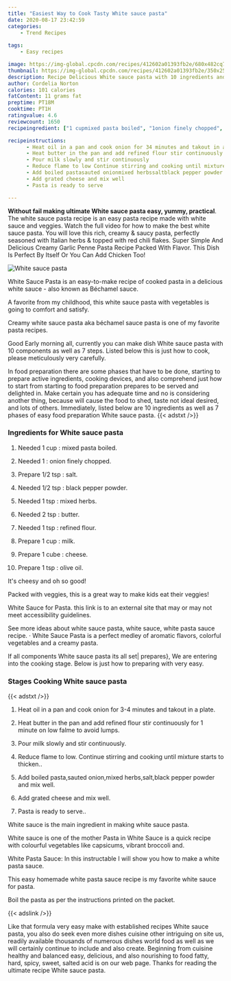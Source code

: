 ```yaml
---
title: "Easiest Way to Cook Tasty White sauce pasta"
date: 2020-08-17 23:42:59
categories:
    - Trend Recipes
    
tags:
    - Easy recipes

image: https://img-global.cpcdn.com/recipes/412602a01393fb2e/680x482cq70/white-sauce-pasta-recipe-main-photo.jpg
thumbnail: https://img-global.cpcdn.com/recipes/412602a01393fb2e/350x250cq70/white-sauce-pasta-recipe-main-photo.jpg
description: Recipe Delicious White sauce pasta with 10 ingredients and 7 stages of easy cooking.
author: Cordelia Norton
calories: 101 calories
fatContent: 11 grams fat
preptime: PT18M
cooktime: PT1H
ratingvalue: 4.6
reviewcount: 1650
recipeingredient: ["1 cupmixed pasta boiled", "1onion finely chopped", "1/2 tspsalt", "1/2 tspblack pepper powder", "1 tspmixed herbs", "2 tspbutter", "1 tsprefined flour", "1 cupmilk", "1 cubecheese", "1 tspolive oil"]

recipeinstructions: 
      - Heat oil in a pan and cook onion for 34 minutes and takout in a plate 
      - Heat butter in the pan and add refined flour stir continuously for 1 minute on low falme to avoid lumps 
      - Pour milk slowly and stir continuously 
      - Reduce flame to low Continue stirring and cooking until mixture starts to thicken 
      - Add boiled pastasauted onionmixed herbssaltblack pepper powder and mix well 
      - Add grated cheese and mix well 
      - Pasta is ready to serve

---
```




**Without fail making ultimate White sauce pasta easy, yummy, practical**. The white sauce pasta recipe is an easy pasta recipe made with white sauce and veggies. Watch the full video for how to make the best white sauce pasta. You will love this rich, creamy &amp; saucy pasta, perfectly seasoned with Italian herbs &amp; topped with red chili flakes. Super Simple And Delicious Creamy Garlic Penne Pasta Recipe Packed With Flavor. This Dish Is Perfect By Itself Or You Can Add Chicken Too!


![White sauce pasta](https://img-global.cpcdn.com/recipes/412602a01393fb2e/680x482cq70/white-sauce-pasta-recipe-main-photo.jpg "White sauce pasta")



White Sauce Pasta is an easy-to-make recipe of cooked pasta in a delicious white sauce - also known as Béchamel sauce.

A favorite from my childhood, this white sauce pasta with vegetables is going to comfort and satisfy.

Creamy white sauce pasta aka béchamel sauce pasta is one of my favorite pasta recipes.


Good Early morning all, currently you can make dish White sauce pasta with 10 components as well as 7 steps. Listed below this is just how to cook, please meticulously very carefully.

In food preparation there are some phases that have to be done, starting to prepare active ingredients, cooking devices, and also comprehend just how to start from starting to food preparation prepares to be served and delighted in. Make certain you has adequate time and no is considering another thing, because will cause the food to shed, taste not ideal desired, and lots of others. Immediately, listed below are 10 ingredients as well as 7 phases of easy food preparation White sauce pasta.
{{< adstxt />}}

### Ingredients for White sauce pasta


1. Needed 1 cup : mixed pasta boiled.

1. Needed 1 : onion finely chopped.

1. Prepare 1/2 tsp : salt.

1. Needed 1/2 tsp : black pepper powder.

1. Needed 1 tsp : mixed herbs.

1. Needed 2 tsp : butter.

1. Needed 1 tsp : refined flour.

1. Prepare 1 cup : milk.

1. Prepare 1 cube : cheese.

1. Prepare 1 tsp : olive oil.


It&#39;s cheesy and oh so good!

Packed with veggies, this is a great way to make kids eat their veggies!

White Sauce for Pasta. this link is to an external site that may or may not meet accessibility guidelines.

See more ideas about white sauce pasta, white sauce, white pasta sauce recipe. · White Sauce Pasta is a perfect medley of aromatic flavors, colorful vegetables and a creamy pasta.


If all components White sauce pasta its all set| prepares}, We are entering into the cooking stage. Below is just how to preparing with very easy.

### Stages Cooking White sauce pasta

{{< adstxt />}}


1. Heat oil in a pan and cook onion for 3-4 minutes and takout in a plate.



1. Heat butter in the pan and add refined flour stir continuously for 1 minute on low falme to avoid lumps.



1. Pour milk slowly and stir continuously.



1. Reduce flame to low. Continue stirring and cooking until mixture starts to thicken..



1. Add boiled pasta,sauted onion,mixed herbs,salt,black pepper powder and mix well.



1. Add grated cheese and mix well.



1. Pasta is ready to serve..




White sauce is the main ingredient in making white sauce pasta.

White sauce is one of the mother Pasta in White Sauce is a quick recipe with colourful vegetables like capsicums, vibrant broccoli and.

White Pasta Sauce: In this instructable I will show you how to make a white pasta sauce.

This easy homemade white pasta sauce recipe is my favorite white sauce for pasta.

Boil the pasta as per the instructions printed on the packet.


{{< adslink />}}

Like that formula very easy make with established recipes White sauce pasta, you also do seek even more dishes cuisine other intriguing on site us, readily available thousands of numerous dishes world food as well as we will certainly continue to include and also create. Beginning from cuisine healthy and balanced easy, delicious, and also nourishing to food fatty, hard, spicy, sweet, salted acid is on our web page. Thanks for reading the ultimate recipe White sauce pasta.
